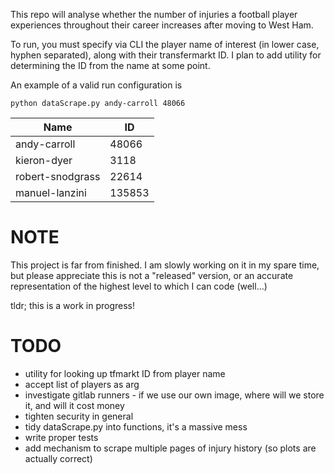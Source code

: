 This repo will analyse whether the number of injuries a football player experiences throughout their career increases
after moving to West Ham.

To run, you must specify via CLI the player name of interest (in lower case, hyphen separated), along with their transfermarkt ID. I plan to add utility for determining the ID from the name at some point.

An example of a valid run configuration is
```
python dataScrape.py andy-carroll 48066
```
 Name        | ID  
 --- | ---
 andy-carroll | 48066
 kieron-dyer | 3118
 robert-snodgrass | 22614
 manuel-lanzini | 135853

# NOTE
This project is far from finished. I am slowly working on it in my spare time, but please appreciate this is not a "released" version,
or an accurate representation of the highest level to which I can code (well...)

tldr; this is a work in progress!

# TODO
- utility for looking up tfmarkt ID from player name
- accept list of players as arg
- investigate gitlab runners - if we use our own image, where will we store it, and will it cost money
- tighten security in general
- tidy dataScrape.py into functions, it's a massive mess
- write proper tests
- add mechanism to scrape multiple pages of injury history (so plots are actually correct)
